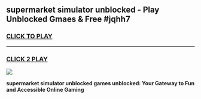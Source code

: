 
## supermarket simulator unblocked - Play Unblocked Gmaes & Free #jqhh7
<h3>
<a href="https://news.freeplayer.one?title=supermarket_simulator_unblocked&ref=03M">CLICK TO PLAY</a></h3>
<hr>

<h3>
<a href="https://news.freeplayer.one?title=supermarket_simulator_unblocked&ref=03M">CLICK 2 PLAY</a>
  
</h3>

<a href="https://news.freeplayer.one?title=supermarket_simulator_unblocked&ref=03M"><img src="https://clearcache.store/games.png"></a>


**supermarket simulator unblocked games unblocked: Your Gateway to Fun and Accessible Online Gaming**

